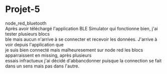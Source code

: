 # Projet-5
node_red_bluetooth
<br />Après avoir téléchargé l'application BLE Simulator qui fonctionne bien, j'ai tester plusieurs blocs
<br />ble mais aucun n'arrive à se connecter et recevoir les données. J'arrive à voir depuis l'application que
<br /> je suis bien connecté mais malheuresement sur node red les blocs apparraissent en missing, après plusieurs
<br /> essais infractueux j'ai décidé d'abbancdonner puisque la connection se fait dans un sens mais pas dans l'autre.
